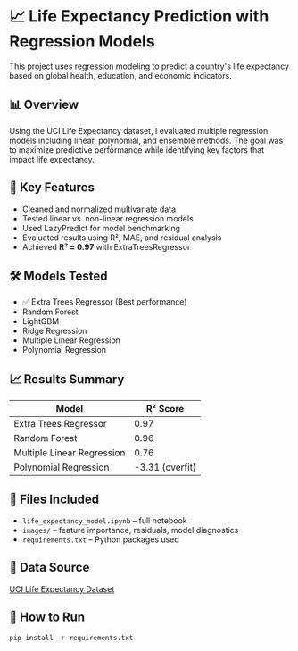 # 📈 Life Expectancy Prediction with Regression Models

This project uses regression modeling to predict a country's life expectancy based on global health, education, and economic indicators.

## 📊 Overview

Using the UCI Life Expectancy dataset, I evaluated multiple regression models including linear, polynomial, and ensemble methods. The goal was to maximize predictive performance while identifying key factors that impact life expectancy.

## 🧠 Key Features

- Cleaned and normalized multivariate data
- Tested linear vs. non-linear regression models
- Used LazyPredict for model benchmarking
- Evaluated results using R², MAE, and residual analysis
- Achieved **R² = 0.97** with ExtraTreesRegressor

## 🛠️ Models Tested

- ✅ Extra Trees Regressor (Best performance)
- Random Forest
- LightGBM
- Ridge Regression
- Multiple Linear Regression
- Polynomial Regression

## 📈 Results Summary

| Model                    | R² Score |
|--------------------------|----------|
| Extra Trees Regressor    | 0.97     |
| Random Forest            | 0.96     |
| Multiple Linear Regression | 0.76   |
| Polynomial Regression    | -3.31 (overfit)

## 📁 Files Included

- `life_expectancy_model.ipynb` – full notebook
- `images/` – feature importance, residuals, model diagnostics
- `requirements.txt` – Python packages used

## 🧪 Data Source

[UCI Life Expectancy Dataset](https://www.kaggle.com/datasets/kumarajarshi/life-expectancy-who)

## 🚀 How to Run

```bash
pip install -r requirements.txt
